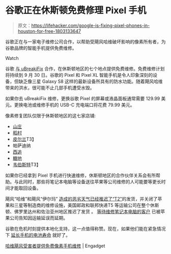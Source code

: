 # 谷歌正在休斯顿免费修理 Pixel 手机

> 原文：<https://lifehacker.com/google-is-fixing-pixel-phones-in-houston-for-free-1803133647>

谷歌正在与一家电子维修公司合作，以帮助受飓风哈维破坏影响的像素所有者，为谷歌品牌的智能手机提供免费维修。

Watch

谷歌 [与 uBreakiFix](https://www.ubreakifix.com/blog/free-houston-google-pixel-repairs) 合作，在休斯顿地区的七个地点提供免费维修。免费维修计划将持续到 9 月 30 日。谷歌的 Pixel 和 Pixel XL 智能手机是令人印象深刻的设备，但缺乏像三星 Galaxy S8 这样的最新设备所具有的防水功能。随着飓风哈维带来的洪水，很可能不止几部手机遭受水毁。

如果你去 uBreakiFix 维修，更换谷歌 Pixel 的屏幕或液晶面板通常需要 129.99 美元。更换电池或维修手机的 USB-C 充电端口将花费 79.99 美元。

像素修复团队仅限于休斯顿地区的这七家店铺:

*   [山庄](https://www.ubreakifix.com/locations/theheights)
*   [稻村](https://www.ubreakifix.com/locations/ricevillage)
*   [皮尔兰](https://www.ubreakifix.com/locations/pearland)T3】
*   帕萨迪纳
*   [西追](https://www.ubreakifix.com/locations/westchase)
*   [糖地](https://www.ubreakifix.com/locations/sugarland)
*   [韦伯斯特](https://www.ubreakifix.com/locations/webster)T3】

如果你已经拿到 Pixel 手机进行快速维修，休斯顿地区的合作伙伴关系会有所帮助。与此同时，那些将笔记本电脑等设备送往苹果等公司维修的人可能要等更长时间才能取回设备。

飓风“哈维”和飓风“伊尔玛” [造成的恶劣天气已经推迟了“T2”](https://www.macrumors.com/2017/08/30/apple-delayed-repairs-houston-hurricane-harvey/)的发货，并关闭了苹果和三星等制造商的维修设施，美国邮政和联邦快递T5 等运输公司在整个休斯顿、佛罗里达州和佐治亚州地区推迟了发货 。 [等待维修笔记本电脑的客户](https://www.reddit.com/r/apple/comments/6wu8wp/psa_ups_fedex_and_the_united_states_post_office/) 已被苹果公司告知因运输延误而延期。

谷歌在危机时刻提供本地化支持，这一点值得称赞。现在，如果他们能在紧急情况下 [延长手机的电池寿命](http://jalopnik.com/teslas-hurricane-irma-update-taps-into-our-deepest-fear-1803081731) 就好了。

[哈维飓风受害者提供免费像素手机维修](https://www.engadget.com/2017/09/11/hurricane-harvey-google-pixel-free-repairs/) | Engadget